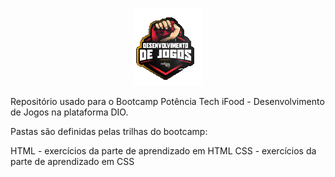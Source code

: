 <p align="center">
  <img src="image.png" alt="logo do ifood potencia tech bootcamp">
</p>

Repositório usado para o Bootcamp Potência Tech iFood - Desenvolvimento de Jogos na plataforma DIO.

Pastas são definidas pelas trilhas do bootcamp:

HTML - exercícios da parte de aprendizado em HTML
CSS - exercícios da parte de aprendizado em CSS